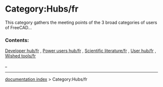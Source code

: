 # Category:Hubs/fr
This category gathers the meeting points of the 3 broad categories of users of FreeCAD\...

### Contents:

[Developer hub/fr](Developer_hub/fr.md) , [Power users hub/fr](Power_users_hub/fr.md) , [Scientific literature/fr](Scientific_literature/fr.md) , [User hub/fr](User_hub/fr.md) , [Wished tools/fr](Wished_tools/fr.md)

_

---
[documentation index](../README.md) > Category:Hubs/fr
